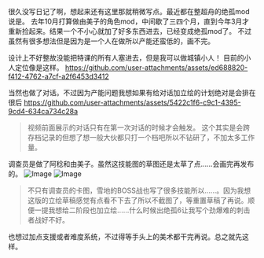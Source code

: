 很久没写日记了啊，想起来还有这里那就稍微写点。最近都在整超舟的绝孤mod说是。
去年10月打算做由美子的角色mod，中间歇了三四个月，直到今年3月才重新捡起来。结果一个不小心就加了好多东西进去，已经变成绝孤mod了。
不过虽然有很多想法但是因为是一个人在做所以产能还蛮低的，画不完。


设计上不好整故没能把特课的所有人塞进去，但是我可以做城镇小人！
目前的小人定位像是这样。
https://github.com/user-attachments/assets/ed688820-f412-4762-a7cf-a2f6453d3412


当然也做了对话。不过因为产能问题我想如果有给对话加立绘的计划绝对是会排在很后
https://github.com/user-attachments/assets/5422c1f6-c9c1-4395-9cd4-634ca734c28a
> 视频前面展示的对话只有在第一次对话的时候才会触发。
> 这个其实是会跨存档记录的但想了想一般大伙都只打一个档吧所以不钻研了，不加太多工作量。

调查员是做了阿稔和由美子。虽然这技能图的草图还是太草了点……会画完再发布的。
![Image](https://github.com/user-attachments/assets/2bcc61e4-7fca-40bc-a52f-b39163be3c80)
![Image](https://github.com/user-attachments/assets/d564c9cb-2cc5-46fc-9508-933f2a4fb324)
> 不只有调查员的卡图，雪地的BOSS战也写了很多技能所以……。因为我想这版的立绘草稿感觉有点看不下去了所以不截图了，等重置草稿了再说。顺便一提我想给二阶段也加立绘……什么时候出绝孤6让我写个劲爆难的刺击者战好不好。

也想过加点支援或者难度系统，不过得等手头上的美术都干完再说。总之就先这样。